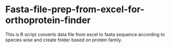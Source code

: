 # Fasta-file-prep-from-excel-for-orthoprotein-finder
This is R script converts data file from excel to fasta sequence according to species wise and create folder based on protein family.
